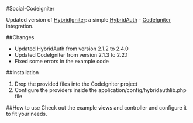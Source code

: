#Social-Codeigniter

Updated version of [HybridIgniter](https://github.com/andacata/HybridIgniter/):
a simple [HybridAuth](http://hybridauth.sourceforge.net/) - [CodeIgniter](http://ellislab.com/codeigniter) integration.

##Changes 
- Updated HybridAuth from version 2.1.2 to 2.4.0
- Updated CodeIgniter from version 2.1.3 to 2.2.1
- Fixed some errors in the example code

##Installation
1. Drop the provided files into the CodeIgniter project
2. Configure the providers inside the application/config/hybridauthlib.php file

##How to use
Check out the example views and controller and configure it to fit your needs.

